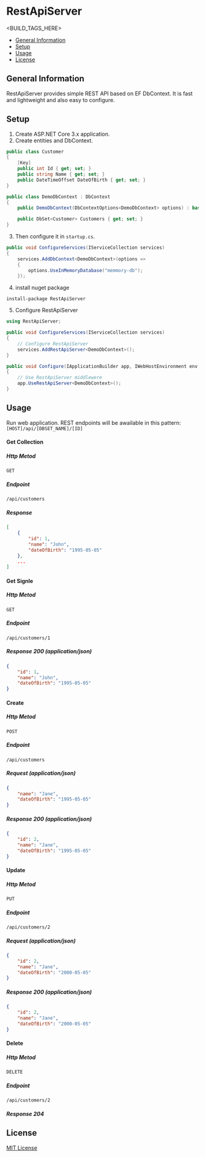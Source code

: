 # RestApiServer
<BUILD_TAGS_HERE>
+ [General Information]()
+ [Setup]()
+ [Usage]()
+ [License]()

## General Information
RestApiServer provides simple REST API based on EF DbContext. It is fast and lightweight and also easy to configure.

## Setup
1. Create ASP.NET Core 3.x application.
2. Create entities and DbContext.
```c#
public class Customer
{
    [Key]
    public int Id { get; set; }
    public string Name { get; set; }
    public DateTimeOffset DateOfBirth { get; set; }
}

public class DemoDbContext : DbContext
{
    public DemoDbContext(DbContextOptions<DemoDbContext> options) : base(options){}

    public DbSet<Customer> Customers { get; set; }
}
```
3. Then configure it in `startup.cs`.

```c#
public void ConfigureServices(IServiceCollection services)
{
    services.AddDbContext<DemoDbContext>(options =>
    {
        options.UseInMemoryDatabase("memmory-db");
    });
```

4. install nuget package 
```
install-package RestApiServer
```

5. Configure RestApiServer
```c#
using RestApiServer;
```

```c#
public void ConfigureServices(IServiceCollection services)
{
    // Configure RestApiServer
    services.AddRestApiServer<DemoDbContext>();
}

public void Configure(IApplicationBuilder app, IWebHostEnvironment env)
{
    // Use RestApiServer middlewere
    app.UseRestApiServer<DemoDbContext>();
}
```

## Usage
Run web application. REST endpoints will be awailable in this pattern:
`[HOST]/api/[DBSET_NAME]/[ID]`

#### Get Collection
##### Http Metod
`GET`
##### Endpoint
`/api/customers`
##### Response  
```json
[
    {
        "id": 1,
        "name": "John",
        "dateOfBirth": "1995-05-05"
    },
    ...
]
```

#### Get Signle
##### Http Metod
`GET`
##### Endpoint
`/api/customers/1`
##### Response 200 (application/json)
```json
{
    "id": 1,
    "name": "John",
    "dateOfBirth": "1995-05-05"
}
```

#### Create
##### Http Metod
`POST`
##### Endpoint
`/api/customers`

##### Request (application/json)
```json
{
    "name": "Jane",
    "dateOfBirth": "1995-05-05"
}
```

##### Response 200 (application/json)
```json
{
    "id": 2,
    "name": "Jane",
    "dateOfBirth": "1995-05-05"
}
```

#### Update
##### Http Metod
`PUT`
##### Endpoint
`/api/customers/2`

##### Request (application/json)
```json
{
    "id": 2,
    "name": "Jane",
    "dateOfBirth": "2000-05-05"
}
```

##### Response 200 (application/json)
```json
{
    "id": 2,
    "name": "Jane",
    "dateOfBirth": "2000-05-05"
}
```

#### Delete
##### Http Metod
`DELETE`
##### Endpoint
`/api/customers/2`

##### Response 204

## License
[MIT License](https://github.com/Coderantine/RestApiServer/blob/master/LICENSE)
